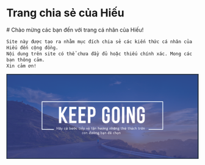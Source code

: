 <h1 id="cover-heading">
  Trang chia sẻ của Hiếu  <!-- TODO: Update title -->
</h1>
# Chào mừng các bạn đến với trang cá nhân của Hiếu!

```
Site này được tạo ra nhằm mục đích chia sẻ các kiến thức cá nhân của Hiếu đến cộng đồng.
Nội dung trên site có thể chưa đầy đủ hoặc thiếu chính xác. Mong các bạn thông cảm. 
Xin cảm ơn!
``` 
![KEEP GOING](./images/hieu-banner.png)

